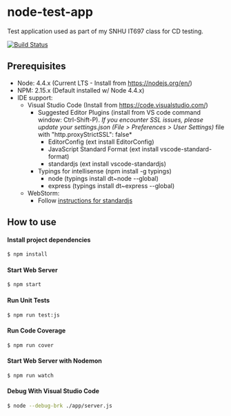 # node-test-app

Test application used as part of my SNHU IT697 class for CD testing. 

[![Build Status](https://travis-ci.org/jlfabi/node-test-app.svg?branch=master)](https://travis-ci.org/jlfabi/node-test-app)

## Prerequisites
- Node: 4.4.x (Current LTS - Install from https://nodejs.org/en/) 
- NPM: 2.15.x (Default installed w/ Node 4.4.x)
- IDE support: 
  - Visual Studio Code (Install from https://code.visualstudio.com/)
    - Suggested Editor Plugins (install from VS code command window: Ctrl-Shift-P). 
      *If you encounter SSL issues, please update your settings.json (File > Preferences > User Settings)*
      file with "http.proxyStrictSSL": false*
      - EditorConfig (ext install EditorConfig)
      - JavaScript Standard Format (ext install vscode-standard-format)
      - standardjs (ext install vscode-standardjs)
    - Typings for intellisense (npm install -g typings)
      - node (typings install dt~node --global)
      - express (typings install dt~express --global)
  - WebStorm:
    - Follow [instructions for standardjs](https://github.com/feross/standard/blob/master/docs/webstorm.md)


## How to use

#### Install project dependencies
```sh
$ npm install
```

#### Start Web Server
```sh
$ npm start
```

#### Run Unit Tests
```sh
$ npm run test:js
```

#### Run Code Coverage
```sh
$ npm run cover
```
#### Start Web Server with Nodemon
```sh
$ npm run watch
```
#### Debug With Visual Studio Code
```sh
$ node --debug-brk ./app/server.js
```
